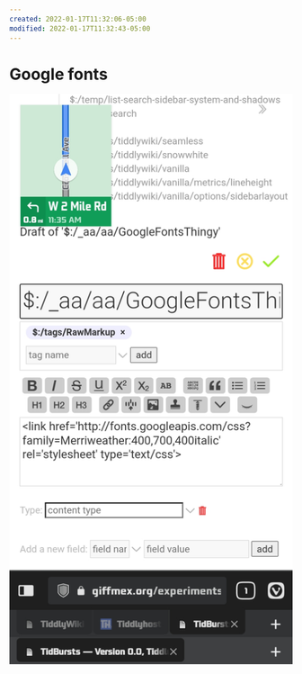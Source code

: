 ```yaml
---
created: 2022-01-17T11:32:06-05:00
modified: 2022-01-17T11:32:43-05:00
---
```


# Google fonts

![Image](./85a4bc78f3954bc00245969363293abc.jpg)
